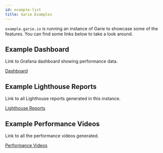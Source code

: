 ```yaml
---
id: example-list
title: Garie Examples
---
```


`example.garie.io` is running an instance of Garie to showcase some of the features. You can find some links below to take a look around.

## Example Dashboard

Link to Grafana dashboard showing performance data.

<a href="http://example.garie.io/?orgId=1&from=now-3h&to=now" target="_blank">Dashboard</a>

## Example Lighthouse Reports

Link to all Lighthouse reports generated in this instance.

<a href="http://example.garie.io:3000/reports" target="_blank">Lighthouse Reports</a>

## Example Performance Videos

Link to all the performance videos generated.

<a href="http://example.garie.io:3001/reports" target="_blank">Performance Videos</a>
